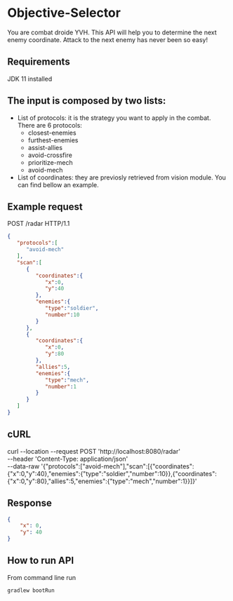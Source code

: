 # Objective-Selector
You are combat droide YVH. This API will help you to determine the next enemy coordinate. Attack to the next enemy has never been so easy!

## Requirements
JDK 11 installed

## The input is composed by two lists:

- List of protocols: it is the strategy you want to apply in the combat. There are 6 protocols:
  - closest-enemies
  - furthest-enemies
  - assist-allies
  - avoid-crossfire
  - prioritize-mech
  - avoid-mech   
- List of coordinates: they are previosly retrieved from vision module. You can find bellow an example.

## Example request  
POST /radar HTTP/1.1 

```json
{
   "protocols":[
      "avoid-mech"
   ],
   "scan":[
      {
         "coordinates":{
            "x":0,
            "y":40
         },
         "enemies":{
            "type":"soldier",
            "number":10
         }
      },
      {
         "coordinates":{
            "x":0,
            "y":80
         },
         "allies":5,
         "enemies":{
            "type":"mech",
            "number":1
         }
      }
   ]
}
```


## cURL
curl --location --request POST 'http://localhost:8080/radar' \
--header 'Content-Type: application/json' \
--data-raw '{"protocols":["avoid-mech"],"scan":[{"coordinates":{"x":0,"y":40},"enemies":{"type":"soldier","number":10}},{"coordinates":{"x":0,"y":80},"allies":5,"enemies":{"type":"mech","number":1}}]}'

## Response
```json
{
    "x": 0,
    "y": 40
}
```

## How to run API
From command line run
```
gradlew bootRun
```
